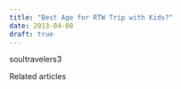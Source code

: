 ```yaml
---
title: "Best Age for RTW Trip with Kids?"
date: 2013-04-08
draft: true
---
```


  
  
  
  
  
  
  

<!--more--> soultravelers3

Related articles

